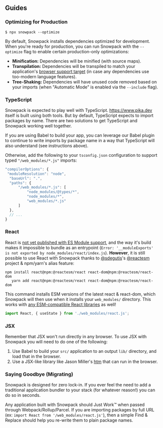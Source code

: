 ## Guides

### Optimizing for Production

```
$ npx snowpack --optimize
```

By default, Snowpack installs dependencies optimized for development. When you're ready for production, you can run Snowpack with the `--optimize` flag to enable certain production-only optimizations:

- **Minification:** Dependencies will be minified (with source maps).
- **Transpilation:** Dependencies will be transpiled to match your application's [browser support target](#customize-browser-support) (in case any dependencies use too-modern language features).
- **Tree-Shaking:** Dependencies will have unused code removed based on your imports (when "Automatic Mode" is enabled via the `--include` flag).



### TypeScript

Snowpack is expected to play well with TypeScript. https://www.pika.dev itself is built using both tools. But by default, TypeScript expects to import packages by name. There are two solutions to get TypeScript and Snowpack working well together.

If you are using Babel to build your app, you can leverage our Babel plugin to continue to write imports by package name in a way that TypeScript will also understand (see instructions above).

Otherwise, add the following to your `tsconfig.json` configuration to support typed `"/web_modules/*.js"` imports:

```js
"compilerOptions": {
 "moduleResolution": "node",
  "baseUrl": ".",
  "paths": {
      "/web_modules/*.js": [
          "node_modules/@types/*",
          "node_modules/*",
          "web_modules/*.js"
      ]
  },
  // ...
}
```


### React

React is [not yet published with ES Module support](https://github.com/facebook/react/issues/11503), and the way it's build makes it impossible to bundle as an entrypoint (`Error: '__moduleExports' is not exported by node_modules/react/index.js`). **However**, it is still possible to use React with Snowpack thanks to [@sdegutis](https://github.com/sdegutis)'s [@reactesm](https://www.npmjs.com/org/reactesm) project & npm/yarn's alias feature:

```
npm install react@npm:@reactesm/react react-dom@npm:@reactesm/react-dom
   yarn add react@npm:@reactesm/react react-dom@npm:@reactesm/react-dom
```

This command installs ESM versions of the latest react & react-dom, which Snowpack will then use when it installs your `web_modules/` directory. This works with [any ESM-compatible React libraries](https://www.pika.dev/search?q=react-) as well!

```js
import React, { useState } from './web_modules/react.js';
```

### JSX

Remember that JSX won't run directly in any browser. To use JSX with Snowpack you will need to do one of the following:

1. Use Babel to build your `src/` application to an output `lib/` directory, and load that in the browser.
1. Use a JSX-like library like Jason Miller's [htm](https://github.com/developit/htm) that can run in the browser.


### Saying Goodbye (Migrating)

Snowpack is designed for zero lock-in. If you ever feel the need to add a traditional application bundler to your stack (for whatever reason!) you can do so in seconds. 

Any application built with Snowpack should Just Work™️ when passed through Webpack/Rollup/Parcel. If you are importing packages by full URL (ex: `import React from '/web_modules/react.js'`), then a simple Find & Replace should help you re-write them to plain package names.
